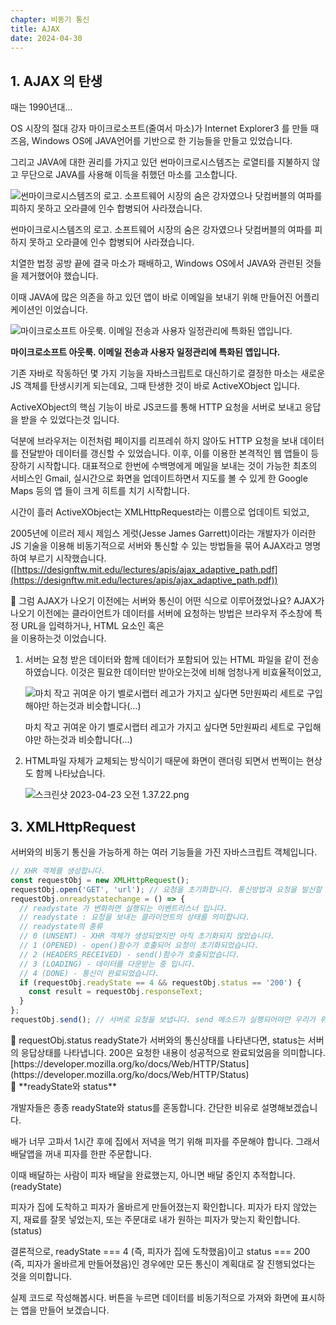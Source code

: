 ```yaml
---
chapter: 비동기 통신
title: AJAX
date: 2024-04-30
---
```


## 1. AJAX 의 탄생

때는 1990년대…

OS 시장의 절대 강자 마이크로소프트(줄여서 마소)가 Internet Explorer3 를 만들 때 즈음, Windows OS에 JAVA언어를 기반으로 한 기능들을 만들고 있었습니다.

그리고 JAVA에 대한 권리를 가지고 있던 썬마이크로시스템즈는 로열티를 지불하지 않고 무단으로 JAVA를 사용해 이득을 취했던 마소를 고소합니다.

![썬마이크로시스템즈의 로고. 소프트웨어 시장의 숨은 강자였으나 닷컴버블의 여파를 피하지 못하고 오라클에 인수 합병되어 사라졌습니다.](15%20AJAX%2028e639cede984e12aeff37c2200eaad9/Untitled.png)

썬마이크로시스템즈의 로고. 소프트웨어 시장의 숨은 강자였으나 닷컴버블의 여파를 피하지 못하고 오라클에 인수 합병되어 사라졌습니다.

치열한 법정 공방 끝에 결국 마소가 패배하고, Windows OS에서 JAVA와 관련된 것들을 제거했어야 했습니다.

이때 JAVA에 많은 의존을 하고 있던 앱이 바로 이메일을 보내기 위해 만들어진 어플리케이션인 <Outlook> 이었습니다.

![**마이크로소프트 아웃룩. 이메일 전송과 사용자 일정관리에 특화된 앱입니다.**](15%20AJAX%2028e639cede984e12aeff37c2200eaad9/Untitled%201.png)

**마이크로소프트 아웃룩. 이메일 전송과 사용자 일정관리에 특화된 앱입니다.**

기존 자바로 작동하던 몇 가지 기능을 자바스크립트로 대신하기로 결정한 마소는 새로운 JS 객체를 탄생시키게 되는데요, 그때 탄생한 것이 바로 ActiveXObject 입니다.

ActiveXObject의 핵심 기능이 바로 JS코드를 통해 HTTP 요청을 서버로 보내고 응답을 받을 수 있었다는것 입니다.

덕분에 브라우저는 이전처럼 페이지를 리프레쉬 하지 않아도 HTTP 요청을 보내 데이터를 전달받아 데이터를 갱신할 수 있었습니다. 이후, 이를 이용한 본격적인 웹 앱들이 등장하기 시작합니다. 대표적으로 한번에 수백명에게 메일을 보내는 것이 가능한 최초의 서비스인 Gmail, 실시간으로 화면을 업데이트하면서 지도를 볼 수 있게 한 Google Maps 등의 앱 들이 크게 히트를 치기 시작합니다.

시간이 흘러 ActiveXObject는 XMLHttpRequest라는 이름으로 업데이트 되었고,

2005년에 이르러 제시 제임스 게럿(Jesse James Garrett)이라는 개발자가 이러한 JS 기술을 이용해 비동기적으로 서버와 통신할 수 있는 방법들을 묶어 AJAX라고 명명하여 부르기 시작했습니다.([https://designftw.mit.edu/lectures/apis/ajax_adaptive_path.pdf](https://designftw.mit.edu/lectures/apis/ajax_adaptive_path.pdf))

<aside>
🧐 그럼 AJAX가 나오기 이전에는 서버와 통신이 어떤 식으로 이루어졌었나요?
AJAX가 나오기 이전에는 클라이언트가 데이터를 서버에 요청하는 방법은 브라우저 주소창에 특정 URL을 입력하거나, HTML 요소인 <a> 혹은 <form>을 이용하는것 이었습니다.

1. 서버는 요청 받은 데이터와 함께 데이터가 포함되어 있는 HTML 파일을 같이 전송하였습니다. 이것은 필요한 데이터만 받아오는것에 비해 엄청나게 비효율적이었고,

   ![마치 작고 귀여운 아기 벨로시랩터 레고가 가지고 싶다면 5만원짜리 세트로 구입해야만 하는것과 비슷합니다(…)](15%20AJAX%2028e639cede984e12aeff37c2200eaad9/%25E1%2584%2589%25E1%2585%25B3%25E1%2584%258F%25E1%2585%25B3%25E1%2584%2585%25E1%2585%25B5%25E1%2586%25AB%25E1%2584%2589%25E1%2585%25A3%25E1%2586%25BA_2023-04-23_%25E1%2584%258B%25E1%2585%25A9%25E1%2584%258C%25E1%2585%25A5%25E1%2586%25AB_1.39.39.png)

   마치 작고 귀여운 아기 벨로시랩터 레고가 가지고 싶다면 5만원짜리 세트로 구입해야만 하는것과 비슷합니다(…)

2. HTML파일 자체가 교체되는 방식이기 때문에 화면이 랜더링 되면서 번쩍이는 현상도 함께 나타났습니다.

   ![스크린샷 2023-04-23 오전 1.37.22.png](15%20AJAX%2028e639cede984e12aeff37c2200eaad9/%25E1%2584%2589%25E1%2585%25B3%25E1%2584%258F%25E1%2585%25B3%25E1%2584%2585%25E1%2585%25B5%25E1%2586%25AB%25E1%2584%2589%25E1%2585%25A3%25E1%2586%25BA_2023-04-23_%25E1%2584%258B%25E1%2585%25A9%25E1%2584%258C%25E1%2585%25A5%25E1%2586%25AB_1.37.22.png)

</aside>

## 3. XMLHttpRequest

서버와의 비동기 통신을 가능하게 하는 여러 기능들을 가진 자바스크립트 객체입니다.

```jsx
// XHR 객체를 생성합니다.
const requestObj = new XMLHttpRequest();
requestObj.open('GET', 'url'); // 요청을 초기화합니다. 통신방법과 요청을 발신할 대상의 주소를 전달합니다.
requestObj.onreadystatechange = () => {
  // readystate 가 변화하면 실행되는 이벤트리스너 입니다.
  // readystate : 요청을 보내는 클라이언트의 상태를 의미합니다.
  // readystate의 종류
  // 0 (UNSENT) - XHR 객체가 생성되었지만 아직 초기화되지 않았습니다.
  // 1 (OPENED) - open()함수가 호출되어 요청이 초기화되었습니다.
  // 2 (HEADERS_RECEIVED) - send()함수가 호출되었습니다.
  // 3 (LOADING) - 데이터를 다운받는 중 입니다.
  // 4 (DONE) - 통신이 완료되었습니다.
  if (requestObj.readyState == 4 && requestObj.status == '200') {
    const result = requestObj.responseText;
  }
};
requestObj.send(); // 서버로 요청을 보냅니다. send 메소드가 실행되어야만 우리가 위에서 설정한 내용들이 의미를 가지게 됩니다.
```

<aside>
🧐 requestObj.status
readyState가 서버와의 통신상태를 나타낸다면, status는 서버의 응답상태를 나타냅니다.
200은 요청한 내용이 성공적으로 완료되었음을 의미합니다.
[https://developer.mozilla.org/ko/docs/Web/HTTP/Status](https://developer.mozilla.org/ko/docs/Web/HTTP/Status)

</aside>

<aside>
🧐 **readyState와 status**

개발자들은 종종 readyState와 status를 혼동합니다. 간단한 비유로 설명해보겠습니다.

배가 너무 고파서 1시간 후에 집에서 저녁을 먹기 위해 피자를 주문해야 합니다. 그래서 배달앱을 꺼내 피자를 한판 주문합니다.

이때 배달하는 사람이 피자 배달을 완료했는지, 아니면 배달 중인지 추적합니다. (readyState)

피자가 집에 도착하고 피자가 올바르게 만들어졌는지 확인합니다. 피자가 타지 않았는지, 재료를 잘못 넣었는지, 또는 주문대로 내가 원하는 피자가 맞는지 확인합니다. (status)

결론적으로, readyState === 4 (즉, 피자가 집에 도착했음)이고 status === 200 (즉, 피자가 올바르게 만들어졌음)인 경우에만 모든 통신이 계획대로 잘 진행되었다는 것을 의미합니다.

</aside>

실제 코드로 작성해봅시다. 버튼을 누르면 데이터를 비동기적으로 가져와 화면에 표시하는 앱을 만들어 보겠습니다.
